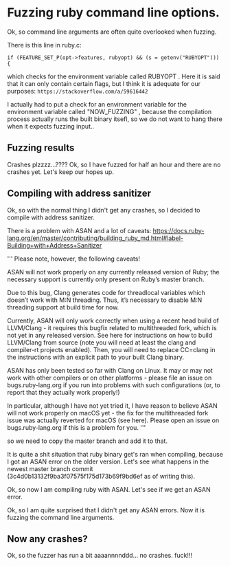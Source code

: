 
# Fuzzing ruby command line options.

Ok, so command line arguments are often quite overlooked when fuzzing.

There is this line in ruby.c:

```
if (FEATURE_SET_P(opt->features, rubyopt) && (s = getenv("RUBYOPT"))) {
```

which checks for the environment variable called RUBYOPT . Here it is said that it can only contain certain flags, but I think it is adequate for our purposes: `https://stackoverflow.com/a/59616442`

I actually had to put a check for an environment variable for the environment variable called "NOW_FUZZING" , because the compilation process actually runs the built binary itsefl, so we do not want to hang there when it expects fuzzing input..

## Fuzzing results

Crashes plzzzz...???? Ok, so I have fuzzed for half an hour and there are no crashes yet. Let's keep our hopes up.

## Compiling with address sanitizer

Ok, so with the normal thing I didn't get any crashes, so I decided to compile with address sanitizer.

There is a problem with ASAN and a lot of caveats: https://docs.ruby-lang.org/en/master/contributing/building_ruby_md.html#label-Building+with+Address+Sanitizer

'''
Please note, however, the following caveats!

ASAN will not work properly on any currently released version of Ruby; the necessary support is currently only present on Ruby’s master branch.

Due to this bug, Clang generates code for threadlocal variables which doesn’t work with M:N threading. Thus, it’s necessary to disable M:N threading support at build time for now.

Currently, ASAN will only work correctly when using a recent head build of LLVM/Clang - it requires this bugfix related to multithreaded fork, which is not yet in any released version. See here for instructions on how to build LLVM/Clang from source (note you will need at least the clang and compiler-rt projects enabled). Then, you will need to replace CC=clang in the instructions with an explicit path to your built Clang binary.

ASAN has only been tested so far with Clang on Linux. It may or may not work with other compilers or on other platforms - please file an issue on bugs.ruby-lang.org if you run into problems with such configurations (or, to report that they actually work properly!)

In particular, although I have not yet tried it, I have reason to believe ASAN will not work properly on macOS yet - the fix for the multithreaded fork issue was actually reverted for macOS (see here). Please open an issue on bugs.ruby-lang.org if this is a problem for you.
'''

so we need to copy the master branch and add it to that.

It is quite a shit situation that ruby binary get's ran when compiling, because I got an ASAN error on the older version. Let's see what happens in the newest master branch commit (3c4d0b13132f9ba3f07575f175d173b69f9bd6ef as of writing this).

Ok, so now I am compiling ruby with ASAN. Let's see if we get an ASAN error.

Ok, so I am quite surprised that I didn't get any ASAN errors. Now it is fuzzing the command line arguments.

## Now any crashes?

Ok, so the fuzzer has run a bit aaaannnnddd... no crashes. fuck!!!







